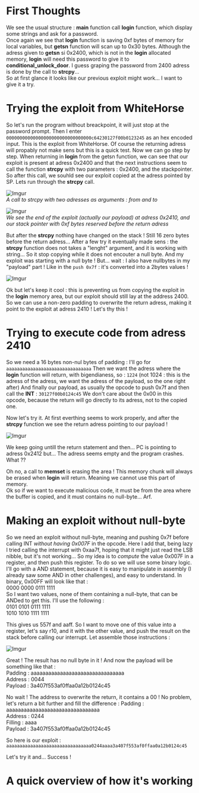 # First Thoughts

We see the usual structure : **main** function call **login** function, which display some strings and ask for a password.  
Once again we see that **login** function is saving 0xf bytes of memory for local variables, but **getsn** function will scan up to 0x30 bytes. Although the adress given to **getsn** si 0x2400, which is not in the **login** allocated memory, **login** will need this password to give it to **conditional_unlock_door**. I guess graping the password from 2400 adress is done by the call to **strcpy**...  
So at first glance it looks like our previous exploit might work... I want to give it a try.

# Trying the exploit from WhiteHorse

So let's run the program without breackpoint, it will just stop at the password prompt. Then I enter `00000000000000000000000000000000c64230127f00b0123245` as an hex encoded input. This is the exploit from WhiteHorse. Of course the returning adress will propably not make sens but this is a quick test. Now we can go step by step. When returning in **login** from the getsn function, we can see that our exploit is present at adress 0x2400 and that the next instructions seem to call the function **strcpy** with two parameters : 0x2400, and the stackpointer. So after this call, we souhld see our exploit copied at the adress pointed by SP. Lets run through the **strcpy** call.

![Imgur](https://imgur.com/mOXGEdr.png)  
*A call to strcpy with two adresses as arguments : from and to*

![Imgur](https://imgur.com/3cBmyoK.png)  
*We see the end of the exploit (actually our payload) at adress 0x2410, and our stack pointer with 0xf bytes reserved before the return adress*

But after the **strcpy** nothing have changed on the stack ! Still 16 zero bytes before the return adress... After a few try it eventually made sens : the **strcpy** function does not takes a "lenght" argument, and it is working with string... So it stop copying while it does not encouter a null byte. And my exploit was starting with a null byte ! But... wait : I also have nullbytes in my "payload" part ! Like in the `push 0x7f` : it's converted into a 2bytes values !

![Imgur](https://imgur.com/t6XRUQ1.png)

Ok but let's keep it cool : this is preventing us from copying the exploit in the **login** memory area, but our exploit should still lay at the address 2400. So we can use a non-zero padding to overwrite the return adress, making it point to the exploit at adress 2410 ! Let's thy this !

# Trying to execute code from adress 2410

So we need a 16 bytes non-nul bytes of padding : I'll go for `aaaaaaaaaaaaaaaaaaaaaaaaaaaaaaaa`
Then we want the adress where the **login** function will return, with bigendianess, so : `1224` (not 1024 : this is the adress of the adress, we want the adress of the payload, so the one right after)
And finally our payload, as usually the opcode to push 0x7f and then call the **INT** : `30127f00b0124c45`
We don't care about the 0x00 in this opcode, because the return will go directly to its adress, not to the copied one.

Now let's try it. At first everthing seems to work properly, and after the **strcpy** function we see the return adress pointing to our payload !

![Imgur](https://imgur.com/GcZ33xg.png)

We keep going untill the return statement and then... PC is pointing to adress 0x2412 but... The adress seems empty and the program crashes. What ??

Oh no, a call to **memset** is erasing the area ! This memory chunk will always be erased when **login** will return. Meaning we cannot use this part of memory.  
Ok so if we want to execute malicious code, it must be from the area where the buffer is copied, and it must contains no null-byte... Arf.

# Making an exploit without null-byte

So we need an exploit without null-byte, meaning and pushing 0x7f before calling INT *without having 0x007F* in the opcode. Here I add that, being lazy I tried calling the interrupt with 0xaa7f, hoping that it might just read the LSB nibble, but it's not working... So my idea is to *compute* the value 0x007F in a register, and then push this register. To do so we will use some binary logic. I'll go with a AND statement, because it is easy to manipulate in assembly (I already saw some AND in other challenges), and easy to understand. 
In binary, 0x00FF will look like that :  
0000 0000 0111 1111  
So I want two values, none of them containing a null-byte, that can be ANDed to get this. I'll use the following :  
0101 0101 0111 1111  
1010 1010 1111 1111  

This gives us 557f and aaff. So I want to move one of this value into a register, let's say r10, and it with the other value, and push the result on the stack before calling our interrupt. Let assemble those instructions :

![Imgur](https://imgur.com/VllFSnx.png)

Great ! The result has no null byte in it ! And now the payload will be something like that :  
Padding : aaaaaaaaaaaaaaaaaaaaaaaaaaaaaaaa  
Address : 0044  
Payload : 3a407f553af0ffaa0a12b0124c45  

No wait ! The address to overwrite the return, it contains a 00 ! No problem, let's return a bit further and fill the difference : 
Padding : aaaaaaaaaaaaaaaaaaaaaaaaaaaaaaaa  
Address : 0244  
Filling : aaaa  
Payload : 3a407f553af0ffaa0a12b0124c45  

So here is our exploit : `aaaaaaaaaaaaaaaaaaaaaaaaaaaaaaaa0244aaaa3a407f553af0ffaa0a12b0124c45`

Let's try it and... Success !

# A quick overview of how it's working

